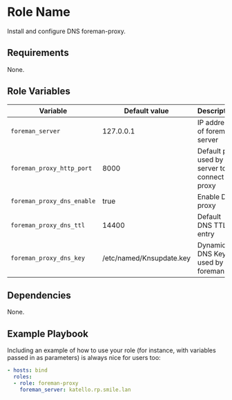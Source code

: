Role Name
=========

Install and configure DNS foreman-proxy.

Requirements
------------

None.

Role Variables
--------------

| Variable | Default value | Description |
| -------- | ------------- | ----------- |
| `foreman_server` | 127.0.0.1 | IP address of foreman server |
| `foreman_proxy_http_port` | 8000 | Default port used by server to connect to proxy |
| `foreman_proxy_dns_enable` | true | Enable DNS proxy |
| `foreman_proxy_dns_ttl` | 14400 | Default DNS TTL entry |
| `foreman_proxy_dns_key` | /etc/named/Knsupdate.key | Dynamic DNS Key to used by foreman |

Dependencies
------------

None.

Example Playbook
----------------

Including an example of how to use your role (for instance, with variables passed in as parameters) is always nice for users too:

```YAML
- hosts: bind
  roles:
  - role: foreman-proxy
    foreman_server: katello.rp.smile.lan
```
